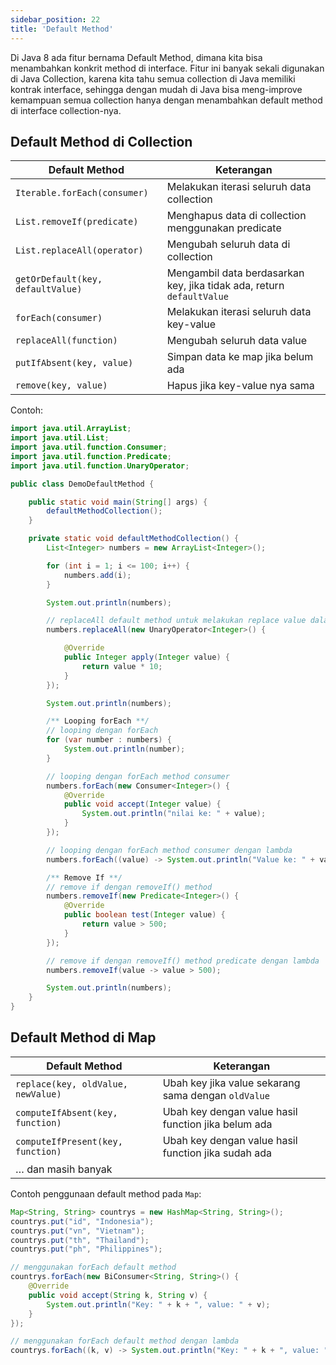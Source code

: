 ```yaml
---
sidebar_position: 22
title: 'Default Method'
---
```


Di Java 8 ada fitur bernama Default Method, dimana kita bisa menambahkan konkrit method di interface. Fitur ini banyak sekali digunakan di Java Collection, karena kita tahu semua collection di Java memiliki kontrak interface, sehingga dengan mudah di Java bisa meng-improve kemampuan semua collection hanya dengan menambahkan default method di interface collection-nya.

## Default Method di Collection

| Default Method | Keterangan |
| --- | --- |
| `Iterable.forEach(consumer)` | Melakukan iterasi seluruh data collection |
| `List.removeIf(predicate)` | Menghapus data di collection menggunakan predicate |
| `List.replaceAll(operator)` | Mengubah seluruh data di collection |
| `getOrDefault(key, defaultValue)` | Mengambil data berdasarkan key, jika tidak ada, return `defaultValue` |
| `forEach(consumer)` | Melakukan iterasi seluruh data key-value |
| `replaceAll(function)` | Mengubah seluruh data value |
| `putIfAbsent(key, value)` | Simpan data ke map jika belum ada |
| `remove(key, value)` | Hapus jika key-value nya sama |

Contoh:

```java
import java.util.ArrayList;
import java.util.List;
import java.util.function.Consumer;
import java.util.function.Predicate;
import java.util.function.UnaryOperator;

public class DemoDefaultMethod {

	public static void main(String[] args) {
		defaultMethodCollection();
	}

	private static void defaultMethodCollection() {
		List<Integer> numbers = new ArrayList<Integer>();

		for (int i = 1; i <= 100; i++) {
			numbers.add(i);
		}

		System.out.println(numbers);

		// replaceAll default method untuk melakukan replace value dalam elemen
		numbers.replaceAll(new UnaryOperator<Integer>() {

			@Override
			public Integer apply(Integer value) {
				return value * 10;
			}
		});

		System.out.println(numbers);

		/** Looping forEach **/
		// looping dengan forEach
		for (var number : numbers) {
			System.out.println(number);
		}

		// looping dengan forEach method consumer
		numbers.forEach(new Consumer<Integer>() {
			@Override
			public void accept(Integer value) {
				System.out.println("nilai ke: " + value);
			}
		});

		// looping dengan forEach method consumer dengan lambda
		numbers.forEach((value) -> System.out.println("Value ke: " + value));

		/** Remove If **/
		// remove if dengan removeIf() method
		numbers.removeIf(new Predicate<Integer>() {
			@Override
			public boolean test(Integer value) {
				return value > 500;
			}
		});

		// remove if dengan removeIf() method predicate dengan lambda
		numbers.removeIf(value -> value > 500);

		System.out.println(numbers);
	}
}
```

## Default Method di Map

| Default Method | Keterangan |
| --- | --- |
| `replace(key, oldValue, newValue)` | Ubah key jika value sekarang sama dengan `oldValue` |
| `computeIfAbsent(key, function)` | Ubah key dengan value hasil function jika belum ada |
| `computeIfPresent(key, function)` | Ubah key dengan value hasil function jika sudah ada |
| … dan masih banyak  | |
 
Contoh penggunaan default method pada `Map`:

```java
Map<String, String> countrys = new HashMap<String, String>();
countrys.put("id", "Indonesia");
countrys.put("vn", "Vietnam");
countrys.put("th", "Thailand");
countrys.put("ph", "Philippines");

// menggunakan forEach default method
countrys.forEach(new BiConsumer<String, String>() {
	@Override
	public void accept(String k, String v) {
		System.out.println("Key: " + k + ", value: " + v);				
	}
});

// menggunakan forEach default method dengan lambda
countrys.forEach((k, v) -> System.out.println("Key: " + k + ", value: " + v));
```